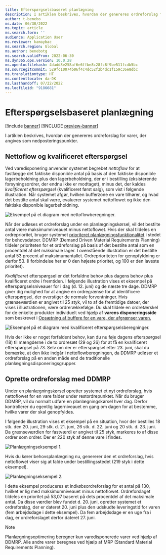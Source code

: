 ```yaml
---
title: Efterspørgselsbaseret planlægning
description: I artiklen beskrives, hvordan der genereres ordreforslag for varer, der angives som nedposteringspunkter.
author: t-benebo
ms.date: 06/30/2022
ms.topic: article
ms.search.form: ''
audience: Application User
ms.reviewer: kamaybac
ms.search.region: Global
ms.author: benebotg
ms.search.validFrom: 2022-06-30
ms.dyn365.ops.version: 10.0.28
ms.openlocfilehash: 4dadd8e258af6e6ffbe8c28fc8f9be511fcdb5bc
ms.sourcegitcommit: 529fc10074b06f4c4dc52f2b4dc1f159c36e8dbc
ms.translationtype: HT
ms.contentlocale: da-DK
ms.lasthandoff: 07/22/2022
ms.locfileid: "9186681"
---
```

# <a name="demand-driven-planning"></a>Efterspørgselsbaseret planlægning

[!include [banner](../../includes/banner.md)]
[!INCLUDE [preview-banner](../../includes/preview-banner.md)]

I artiklen beskrives, hvordan der genereres ordreforslag for varer, der angives som nedposteringspunkter.

## <a name="net-flow-and-qualified-demand"></a>Nettoflow og kvalificeret efterspørgsel

Ved varedisponering anvender systemet begrebet *nettoflow* for at fastlægge det faktiske disponible antal på basis af den faktiske disponible lagerbeholdning plus den lagerbeholdning, der er i bestilling (eksisterende forsyningsordrer, der endnu ikke er modtaget), minus det, der kaldes *kvalificeret efterspørgsel* (kvalificeret først salg), som vist i følgende illustration. Når systemet afgør, hvilken bufferzone en vare tilhører, og hvad det bestilte antal skal være, evaluerer systemet nettoflowet og ikke den faktiske disponible lagerbeholdning.

![Eksempel på et diagram med nettoflowberegninger.](media/ddmrp-net-flow-example.png "Eksempel på et diagram med nettoflowberegninger")

Når der udløses et ordreforslag under en planlægningskørsel, vil det bestilte antal være maksimumniveauet minus nettoflowet. Hvis der skal tildeles en ordreprioritet, bruger systemet [prioriteret planlægningsfunktionalitet](priority-based-planning.md) i stedet for behovsdatoer. DDMRP (Demand Driven Material Requirements Planning) tildeler prioriteten for et ordreforslag på basis af det bestilte antal som en procentdel af det maksimale lager. I ovenstående illustration er det bestilte antal 53 procent af maksimumantallet. Ordreprioriteten for genopfyldning er derfor 53. (I forbindelse her er 0 den højeste prioritet, og 100 er den laveste prioritet).

*Kvalificeret* efterspørgsel er det forfaldne behov plus dagens behov plus kvalificeret ordre i fremtiden. I følgende illustration vises et eksempel på efterspørgselsniveauer for i dag (d. 12. juni) og de næste tre dage. DDMRP giver dig mulighed for at angive en ordregrænse for at identificere efterspørgsel, der overstiger de normale forventninger. Hvis grænseværdien er angivet til 25 styk, vil to af de fremtidige datoer, der vises i illustrationen, være ordrerækkefølge. Du skal tildele en ordretærskel for de enkelte produkter individuelt ved hjælp af **varens disponeringsside** som beskrevet i [Opsætning af buffere for en vare, der afgrænser varen.](ddmrp-buffer-profile-and-levels.md#set-up-buffers)

![Eksempel på et diagram med kvalificeret efterspørgselsberegninger.](media/ddmrp-net-qualified-demand-example.png "Eksempel på et diagram med kvalificeret efterspørgselsberegninger")

Hvis der ikke er noget forfaldent behov, kan du nu føje dagens efterspørgsel (18) til mængderne i de to ordresæt (29 og 26) for at få en kvalificeret efterspørgsel på 73. Selv om der er efterspørgsel efter 23. juni, skal du bemærke, at den ikke indgår i nettoflowberegningen, da DDMRP udløser et ordreforslag på en anden måde end de traditionelle planlægningsdisponeringsgrupper.

## <a name="generating-planned-orders-with-ddmrp"></a>Oprette ordreforslag med DDMRP

Under en planlægningskørsel opretter systemet et nyt ordreforslag, hvis nettoflowet for en vare falder under restordrepunktet. Når du bruger DDMRP, vil du normalt udføre en planlægningskørsel hver dag. Derfor kontrollerer du egentlig lagerniveauet en gang om dagen for at bestemme, hvilke varer der skal genopfyldes.

I følgende illustration vises et eksempel på en situation, hvor der bestilles 18 stk. den 20. juni, 29 stk. d. 21. juni, 26 stk. d. 22. juni og 20 stk. d. 23. juni. Da grænseværdien for fastværdi er angivet til 25 styk, markeres to af disse ordrer som ordrer. Der er 220 styk af denne vare i findes.

![Planlægningseksempel 1.](media/ddmrp-planning-example-1.png "Planlægningseksempel 1")

Hvis du kører behovsplanlægning nu, genererer den et ordreforslag, hvis nettoflowet viser sig at falde under bestillingsstedet (219 styk i dette eksempel).

![Planlægningseksempel 2.](media/ddmrp-planning-example-2.png "Planlægningseksempel 2")

I dette eksempel produceres et indkøbsordreforslag for et antal på 130, hvilket er lig med maksimumniveauet minus nettoflowet. Ordreforslaget tildeles en prioritet på 53,07 baseret på dets procentdel af det maksimale antal. Da disse værdier blev fundet d. 20. juni, opretter systemet et ordreforslag, der er dateret 20. juni plus den udskudte leveringstid for varen (fem arbejdsdage i dette eksempel). Da fem arbejdsdage er en uge fra i dag, er ordreforslaget derfor dateret 27. juni.

> [!NOTE]
> Planlægningsoptimering beregner kun varedisponerede varer ved hjælp af DDMRP. Alle andre varer beregnes ved hjælp af MRP (Standard Material Requirements Planning).
